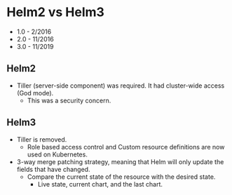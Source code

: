 # Helm2 vs Helm3

- 1.0 - 2/2016
- 2.0 - 11/2016
- 3.0 - 11/2019

## Helm2

- Tiller (server-side component) was required. It had cluster-wide access (God mode).
  - This was a security concern.

## Helm3

- Tiller is removed.
  - Role based access control and Custom resource definitions are now used on Kubernetes.
- 3-way merge patching strategy, meaning that Helm will only update the fields that have changed.
  - Compare the current state of the resource with the desired state.
    - Live state, current chart, and the last chart.
